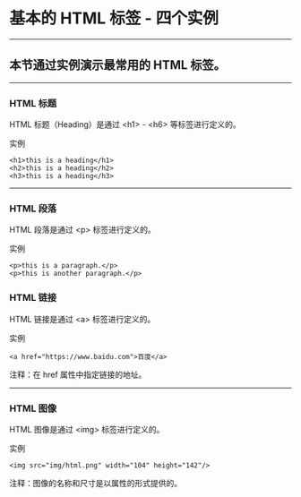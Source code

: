 # 基本的 HTML 标签 - 四个实例

---

## 本节通过实例演示最常用的 HTML 标签。

---

### HTML 标题

HTML 标题（Heading）是通过 &lt;h1&gt; - &lt;h6&gt; 等标签进行定义的。

实例

```
<h1>this is a heading</h1>
<h2>this is a heading</h2>
<h3>this is a heading</h3>
```

---

### HTML 段落

HTML 段落是通过 &lt;p&gt; 标签进行定义的。

实例

```
<p>this is a paragraph.</p>
<p>this is another paragraph.</p>
```

### HTML 链接

HTML 链接是通过 &lt;a&gt; 标签进行定义的。

实例

```
<a href="https://www.baidu.com">百度</a>
```

注释：在 href 属性中指定链接的地址。

---

### HTML 图像

HTML 图像是通过 &lt;img&gt; 标签进行定义的。

实例

```
<img src="img/html.png" width="104" height="142"/>
```

注释：图像的名称和尺寸是以属性的形式提供的。

